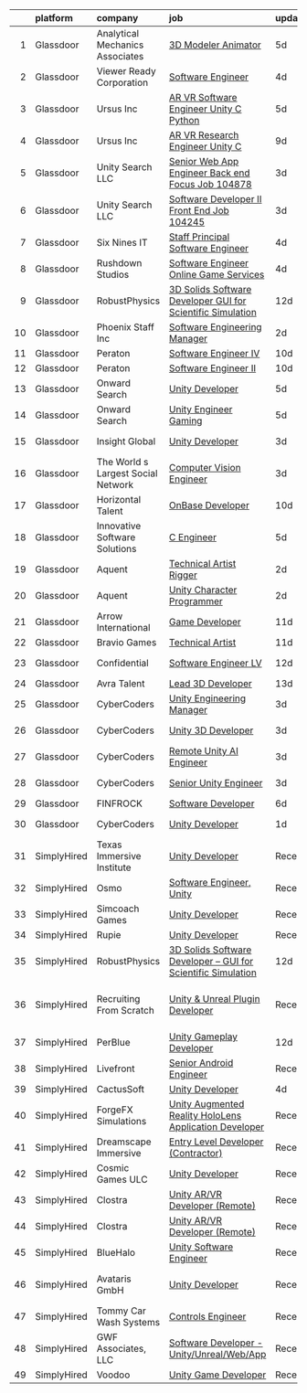 

|    | platform    | company                            | job                                                                                                                                                                                                                                                                                                                                                                                                                                                                                                                                                                                                                                                                                                                                                                                                                                                                                                                                                                                                                                                                                                                                                                                                                                                                                                                                                                                                                                                                        | update_time   | location                        |
|---:|:------------|:-----------------------------------|:---------------------------------------------------------------------------------------------------------------------------------------------------------------------------------------------------------------------------------------------------------------------------------------------------------------------------------------------------------------------------------------------------------------------------------------------------------------------------------------------------------------------------------------------------------------------------------------------------------------------------------------------------------------------------------------------------------------------------------------------------------------------------------------------------------------------------------------------------------------------------------------------------------------------------------------------------------------------------------------------------------------------------------------------------------------------------------------------------------------------------------------------------------------------------------------------------------------------------------------------------------------------------------------------------------------------------------------------------------------------------------------------------------------------------------------------------------------------------|:--------------|:--------------------------------|
|  1 | Glassdoor   | Analytical Mechanics Associates    | [3D Modeler   Animator](https://www.glassdoor.com/partner/jobListing.htm?pos=118&ao=1110586&s=58&guid=00000181a3f19161af821b5e9fd1d3cd&src=GD_JOB_AD&t=SR&vt=w&ea=1&cs=1_1864a191&cb=1656312926913&jobListingId=1007955089267&cpc=1CBFC3E34E2A31FF&jrtk=3-0-1g6hv34cikltc801-1g6hv34d1ihm8800-5ccea083666f9398--6NYlbfkN0CPhsWLAmxbsUiOLb9GkM7L4mla5vmE0WjIL6CGIOTt34uaa3E1319edKodLxqe3D-1uxAK4cqWAbowHST1TVtnAbitngUN8pr8ct2j_Yg8tp2MUsrlGgXUS5CT7TUEwP-r7t_ramaABMClUW4Z2fFdqm38S405OyP0wKifaCb3RSGsO_GTCQ-hwtJzCdxNKut7590Q84ZjBO_pVXxIs8t5p6QGNmM-yT-mxsxTSEuuRc7sZID6OGDsVlVonedJdxxv2XW-dE0rToZLbnTjjTXsSWOZ7aGgE3R20eWnBvEwJDm_KFr9c1QIGago9wv2Idu2kDVRCwE0Jm04_6lBgCJNRYwUBVCeLLj_gzF7OKsnNjBVpXiVnVp7w7YfyTOp2muJn4i3v1Dk0hRzNHZUNbEncJUY0vsHr0LT2BzbVcZMye388ACJSZifg4qEA9hWunU9Bzw5FjzaiWCESE0FKgKnYzytTevoohATJvGqJ2xeJ1UcSjSGNeCC_-PZ_goxrLSZv5jGJ3_UfQ%3D%3D)                                                                                                                                                                                                                                                                                                                                                                                                                                                                                                                                                                                               | 5d            | Hampton, VA                     |
|  2 | Glassdoor   | Viewer Ready Corporation           | [Software Engineer](https://www.glassdoor.com/partner/jobListing.htm?pos=104&ao=1110586&s=58&guid=00000181a3f19161af821b5e9fd1d3cd&src=GD_JOB_AD&t=SR&vt=w&ea=1&cs=1_5d277a1f&cb=1656312926912&jobListingId=1007956937544&cpc=3E251C7E648E8D76&jrtk=3-0-1g6hv34cikltc801-1g6hv34d1ihm8800-b14a5439d162e9cd--6NYlbfkN0DWTqyOufc63qST1NVjci59GSIBr6Mm3uFeI2AzSXhDx4MF9Cz_liLfHImpTQB3O1J8ea1lJOQVEDIWZls7U9xEt_qAtyw256Tse0h14N-JyRwRH2ZGfPidPf_qR758WXP_q73MtLFl8dXlr72WXD8-zok-xpP212Nop2eSPZY6Uah286RZFEQ1YQYy0mWEDqvq1XjWNKbYXY7VRaph7KAduH9VB8YlFv759E8IyZJpDXDVg_1_R2J79ijKVZ4GJ3yZ0eXQ3qZaxwLPJsPYrhxQrwPNRzIvkJPmpSUTVRP05n3S52OeAR3uaMCX8VoALF-l-Q888gmAYkIlaEQkE0jUCQQQL2DsMZyqqPPkYbs18UX1uLxac0UpNR1xHg-d-nxkdI2F8_mScJ9Sc3zDq2erzWfhV7r25rUzSCUNNy0P9F79WrN0ZjVOV3ZqkktGVSHMBsQOWLvgLR4B3NF5vjZbn26v5v0VTpy7dBG8vhVv6HFfA4KFANRgI1uWQeLJZpAnaQwidcLFuw%3D%3D)                                                                                                                                                                                                                                                                                                                                                                                                                                                                                                                                                                                                   | 4d            | Texas                           |
|  3 | Glassdoor   | Ursus  Inc                         | [AR VR Software Engineer   Unity C   Python](https://www.glassdoor.com/partner/jobListing.htm?pos=120&ao=1110586&s=58&guid=00000181a3f19161af821b5e9fd1d3cd&src=GD_JOB_AD&t=SR&vt=w&ea=1&cs=1_d4ef8ec3&cb=1656312926913&jobListingId=1007955127999&cpc=9C2286EA3771AAF6&jrtk=3-0-1g6hv34cikltc801-1g6hv34d1ihm8800-7b7b607b7b587eaa--6NYlbfkN0CT8vBT9H5mqECx2dfLV_FONLPDKpIRssxVwtj05Tmm4rA5I0VNOPdM1oYsK66ov5ouvJivJ5tJ2bZ0YVEL31CY-hJVgsBaGfcvbciajDBvovrGHFnMWZoF858wndCgXQ3v-NEYaL4g72MsaJXeUOW7SS1H7U1GvuIxdCOozxf5SqR7pgjM19BrPb3uA4vm98rO8_-pXeIBgWQMcHlkD3KWRDpQ_9NI48FrGn12CEn-BPNJaGTr1OX7nsOOXVNqdoMffUWzCUMNnS97XOYFXtAPEkEiT1JYw1NiqwELOytZn-eRfppPZH0lVqHb0oDA6azzPL5QWaXbmuod1-pz6l8f9-sq4CkOd179U_oUimtYKXHN0SjUcKSFrAqUP-DiP6GNVjsxSHKmxQgktYu1Uz8vf0AgArQHVsQyPjokrPqpHhKwFKb7zkaGljzVixlljeAARfqgfZ6Rzd60KAwlk0RVA9SWqeubER0bXVWpwzORzDj6yHqtYZxRxUXoHzrpLxINq0xsgojMmgkI-il7jLaZYLRLb5ai1ScPsMCXan7pJ4KCsdilpcH6pUY3oaQYUvMjwyRP_9WWTrm9fKORVfQWg30lneZc4YSq2ucjfU71u87Vi8_4MO6UgIkx14TCVvsLJXaV2-UU1uqLHd8Md2Xfb9sNSorM8I2_3NRpdK1aKQlbV1_Zfnhm9zYs7LwTk-GUtXs5I6M5K5GIJiUlGEFrBDC-ZjBwof6Zv7OKbfQ-e62wy2bti9d9IS6IgrmNdduO742pxWmOmhXT_XkgRhFj8EUXhvzhZDXmvuoZp2qSZvjeOtgJjsM8ncNBrutbl4UenxGhmIhthD4NZZlLntEh63-howGQ4Q7Ac8TNKfKhWwmF7vUtKeUUvILAp-zk6AYNzADfhQlYmkGBacDs-fn1k0R55ndAsSqB6zUdrPQ7r9xLTv8dAudKE266HnX6VVBwu25AkbzzC7B0UWX0WCTOLoxEEoeJf2zjCIINSinSpMMFEeTj28Eo0Vamk5rNzH0%3D)                                                        | 5d            | Redmond, WA                     |
|  4 | Glassdoor   | Ursus  Inc                         | [AR VR Research Engineer   Unity C  ](https://www.glassdoor.com/partner/jobListing.htm?pos=124&ao=1110586&s=58&guid=00000181a3f19161af821b5e9fd1d3cd&src=GD_JOB_AD&t=SR&vt=w&ea=1&cs=1_142eb901&cb=1656312926913&jobListingId=1007947855272&cpc=1160948BCBA38B5B&jrtk=3-0-1g6hv34cikltc801-1g6hv34d1ihm8800-f382c0e248777f8f--6NYlbfkN0CT8vBT9H5mqECx2dfLV_FONLPDKpIRssxVwtj05Tmm4rA5I0VNOPdM1oYsK66ov5qx0OvjYRp0KEi7U1Elrtla2p7BElDBPfOHvnjRxMQiqMMj3L3paw0NTIovNTYV91KOrXqS79QxXiJzTiBMWuuYxtSyzHCQN3j9Ef91CaXEpVknkU6W2XSr2aHmaJxOKUXVH10x14tkSDhe56-j98BB4grGzkDoKS3fub1dMmfCFssRozM9LOjiX93Ls6hVD8wDkKxapcfx64TjgiDF3brRsRJWKb2vzkBd2e8T8rvF3CcI_s-02NJWX5fhq2mgiHp2hSUkUh4T8wjjocxL35H3ZVNnfy12y5SF5c9b0Zkkw4Bhja_q2E8h_13CMnwGAUu1uCrdLI9Zq7RiYh7jDe-ZE4XhAFbirfkZhsiBru6xBvg0mkO3BGNYnE-CDRdjn0m_3eK0kttw24URLqPErd7fhKE9YvRIqfsJcGn_a6Ioq7NeURH7N1vuT-HkOmx6L8KQeirQDFfcermdGyOFe82iX7Ttx6aY30Rp7kVdR-XKeK37HQ-rDIutUgHwY22FC_cv8uh1wzQ1iDvXWk1ciX5tkm573VWJUMT_OucgfmsDKsqIedo5TxQPPTM8--uhTUf_47rmReUaNPWlj6b04wZSTdmA22y-AnDYjZ71JZkQCMY5TnG5jMfZKaOqOh2OTOjuuxciCCrBCos2BvrSugGK9MElMmr4ZSgU4KUn8-kkAlIHtn1vt-BQ_BlE0V_Ail065UQQ8V_UhtzvTJmeBk1M7tH3FoRza3MG9ipjP8-WlbeHBnPSgffVva8AUlcKf7WBG_h-9CD4ozYqRvE1OxYzen4AeBMkifTHJqANf5UQS3V2kfKKl7_HfC-3Q5dpelL3k1Xl22KisRSyQVHV3LbX0L_3EEe9Wx1FVNat-xa51DNpvGkYwCtB17dGgMbF2s-pXKQyqddXQyqkG5hz9x5n3jdK-CfGoqtChEz1kkpwsCV0XBI5eMIZCy3yVj_j2kI%3D)                                                               | 9d            | Redmond, WA                     |
|  5 | Glassdoor   | Unity Search LLC                   | [Senior Web App Engineer   Back end Focus  Job  104878 ](https://www.glassdoor.com/partner/jobListing.htm?pos=129&ao=1110586&s=58&guid=00000181a3f19161af821b5e9fd1d3cd&src=GD_JOB_AD&t=SR&vt=w&ea=1&cs=1_874988d9&cb=1656312926913&jobListingId=1007959105915&cpc=F4EED0218A761C36&jrtk=3-0-1g6hv34cikltc801-1g6hv34d1ihm8800-c0ec16de97fd2925--6NYlbfkN0DzX9bKA-nrYKWcjjPrcuzMuapzvcymFZrcZjn-rigyi76PVxjIcDGM5oC6KBWr67-hWDr2pxAykU3_gf5TfTMv-zYoQ27Wrvygl-0SQCpyw6wFotYC3HVT36HHbl_7tQnUFcMSNanwd6VJIPBTT6x7QAqLiB00xjTNYm8hXHqI3xlouUsNjAhD8wkfIPTEnwct48bcjmAhW8u5kUHzTtj3KwcyoJantJc63gNOtEK7p_bxFMAVISgxs7OW1olfjkUqnyxqHv9ZuZMr6yOXNC1YBbhjpkbRSsniic3kOw47lgHys6xtXogQBB4x6Y-11PHqK8IxVSqhUzI_cIUYJROTxIME-B16jT_PGTwRv7sOEsYeUsEddLGrb2ME2FJp4eWEtmQUn9awZr4TLvYghh_oqeMnsdvUVYRbLKwuvHzqpzrt2N5NuNhZDqR2k2wlcKejUN6BSw2sCODryux6gSKHnvWtmIChPVNEVxSqiETuW3IbX6dJtLtbexTaKVBoPhoNg08NB4I5Q2-uozvpkckOOuCDLHHzRpA%3D)                                                                                                                                                                                                                                                                                                                                                                                                                                                                                                                                            | 3d            | Remote                          |
|  6 | Glassdoor   | Unity Search LLC                   | [Software Developer II Front End  Job  104245 ](https://www.glassdoor.com/partner/jobListing.htm?pos=122&ao=1110586&s=58&guid=00000181a3f19161af821b5e9fd1d3cd&src=GD_JOB_AD&t=SR&vt=w&ea=1&cs=1_c095b472&cb=1656312926913&jobListingId=1007959075964&cpc=F4EED0218A761C36&jrtk=3-0-1g6hv34cikltc801-1g6hv34d1ihm8800-5506de29a5a20fe5--6NYlbfkN0DzX9bKA-nrYKWcjjPrcuzMuapzvcymFZrcZjn-rigyi63yoeSQJ1V2i9h_oEGSl0EBLqpN1XyGcD2y_IO8sbnEvxJq9YgMiRfc-dMNzcgUIXqHhuk44wwcsqvlRQwMBwqRtSqS6ZscvhmknMdx0vnCRJ5FZkhX0ChgiGSM_46Wq4L0tDmV8rlenuXIRddKkC1pBjpFZ2SXReKYarjcjjIu-hdwL1fD_w9dreqBi6NpMgtlju9Y7dFOwoc7NlL6tIoq_uL6tIfFGNIkwehXr25-uSd8p5hfZEcxzAGTpQM3bxbL8ORnzRC0S73qB8UmmrzddzDEs6yVMHNOomm-90DWE3v7Mw-D1P_tDyW8ttIutnBdWvh6SdbE0656oguWebqCGFnsaLGaPwnEuyRYSepav8oUKaasIHTbxCNZ0OsacnoN0rGjyoo-jI36zgI7XYHYo20ZiZRSw3WelkUAKMDqA4reKUMTF8RQjIEYTxmD5DSr-xXdOl79NAH02XIgYcvDGD5E8Ydygdz_47xWzx54)                                                                                                                                                                                                                                                                                                                                                                                                                                                                                                                                                                   | 3d            | Dallas, TX                      |
|  7 | Glassdoor   | Six Nines IT                       | [Staff Principal Software Engineer](https://www.glassdoor.com/partner/jobListing.htm?pos=109&ao=1110586&s=58&guid=00000181a3f19161af821b5e9fd1d3cd&src=GD_JOB_AD&t=SR&vt=w&ea=1&cs=1_87e2b41d&cb=1656312926912&jobListingId=1007957922580&cpc=3E251C7E648E8D76&jrtk=3-0-1g6hv34cikltc801-1g6hv34d1ihm8800-d372c26b70bf4c60--6NYlbfkN0AOSml12aSMQPbmP2VMwFLgGFdlPMkcjPvu9rc-s-jzjBAltPj0uXq7K6EwR5M1Gl_eJkjYhhP97XL4KLQhieNpXnjSf8Sfka8uT2zAWzjRcq3BJSjlGcm4ZlSM4iAYXobREwrF9pLOZM2vBf84rAv0EVSH5VgAGdiV1u2vJ5Cx8BVIMPPVPHYiIjGi8dVkqFrnn93f_KQpdm47CPXj1zgXVCUxxmaNXxypFzB9ldT4Dygv6vf2hHGRg0jzgjuN6_4ZQ96mLirny_rFyAlpji8eB4vxcoCNsrDt8wVuhHUQKJwQUzPNMqpbyTitjDSbuRYlx_U-9KpU79B0dGaRNJkeOByZ_rlSQT9R9f_HBRXE6y_obTNpXKDdqe9OnfPZwNEzMGZmhydmsHj4lK7cKMbZJ-xzhmzJ6gdYSv4NFY1ae9fx0OSzUy5KhMlO0v4PfpjpVf_GWTBOameaU-XwQ6OSFI2CCnCKDrw%3D)                                                                                                                                                                                                                                                                                                                                                                                                                                                                                                                                                                                                                                 | 4d            | Remote                          |
|  8 | Glassdoor   | Rushdown Studios                   | [Software Engineer  Online Game Services](https://www.glassdoor.com/partner/jobListing.htm?pos=105&ao=1110586&s=58&guid=00000181a3f19161af821b5e9fd1d3cd&src=GD_JOB_AD&t=SR&vt=w&ea=1&cs=1_0c2ccf01&cb=1656312926912&jobListingId=1007957888844&cpc=DF7064BA3070673B&jrtk=3-0-1g6hv34cikltc801-1g6hv34d1ihm8800-bcdccf7e985678e7--6NYlbfkN0DW9AWwtASGcU9OgsOBMUjNkrLP9Os-pina3i03KUbYFGZmiUMTryFoLzaUdvrBvtDyBv6A0oPvHmDif2OYTVaPVIh1XYGD67fqJUrMZZ7VserGoTRvEtWt9i7pXGGxhmoJOGW2_njo6vb9wILWr5IXs6qW_Fa4WsFkLO-K0_pI_Aax6SVi3ZLBqK9bRGr6VSL9gAEZxXO_R1TvgvPU5wHYk6Yb9gJyFJwOk5_Y8d-jNpBtoBaLpDQRxqgtLVpFxL5DOgbgmD9AQG-sjnlQSb4y_qMKc6qwwjy6VpWo4aZnn0FPFFE4wfewUu8rbh2nO7KEY7Cl6ltx_muUeIN2W_XCLWXUjb7wlmoBknsC3xK9qSDGuRUIA7dN63w6zjp5076qRMyGAp1cm4vxueDi9Cvdi8-qK_aXc79qthFr_Sd1fD-FmwAX_5X2I6oQsdEOaY8bYzAIBA0xl6xSXOWOw-FOTFVFi0KRUXj-RivrwylPSFsWwv_JqTEFNUm9WRBhdHUvuRZOzzu6puuUijufyl4wPK2FUWdghaGVGQ0vNdyKcQ%3D%3D)                                                                                                                                                                                                                                                                                                                                                                                                                                                                                                                                             | 4d            | New York State                  |
|  9 | Glassdoor   | RobustPhysics                      | [3D Solids Software Developer   GUI for Scientific Simulation](https://www.glassdoor.com/partner/jobListing.htm?pos=101&ao=1110586&s=58&guid=00000181a3f19161af821b5e9fd1d3cd&src=GD_JOB_AD&t=SR&vt=w&ea=1&cs=1_4cb84882&cb=1656312926910&jobListingId=1007939645720&cpc=0EF3FADC52EC4A72&jrtk=3-0-1g6hv34cikltc801-1g6hv34d1ihm8800-4530b0d87336c294--6NYlbfkN0BevOZb7bgHVtZg6wneUdcunOcHKZMYh8OpNEpW_MBDmqvix-hf2npWZcwmSak8KDLAG5uOZfu3iPMwQCo5M9VWPWWBE5JsvYHARI2R-N_M6Dbc3ty3EvP3e3dRDVfsPSYK6-KxkPQbizzmtea1c8o5pZrjU-1CbQknsQJUyxUhwn_91sSBrqOv_Ac2CvY8ebMKqkeF5dN-dCkqW7VU-svM90TSlddC3mFM50x5cTcLurwKuQptPOfDnUnjuuwNhiQWWsz6xtfp4o2Qw5w7VPBn0LrnAcsRJgX6qUKZopQYVYmYKCxd_oJeVec6KrOUqDR-H6RA2CnI3-fj2m4PH_gEXj8iJrHm3T0ONupNr8tO8Crm_zJ20TwQ62WDarKHy7HfuQYaOxv5ebQlacAgobTd8734XNYSZpRzU2BEgH0ZclOzA7s7iOudlds1KM01CollIctbSdLkqjaNJfmLTkc-CwJfnhkaxtLYglga_zcNPLliHGy_pn3xfFKy0F1aoSPPgK68cm6kaU4YwwR-3jbAUw2lXOFav1MKRKbeKumhExL7uHfztvVz)                                                                                                                                                                                                                                                                                                                                                                                                                                                                                                                    | 12d           | San Diego, CA                   |
| 10 | Glassdoor   | Phoenix Staff Inc                  | [Software Engineering Manager](https://www.glassdoor.com/partner/jobListing.htm?pos=130&ao=1110586&s=58&guid=00000181a3f19161af821b5e9fd1d3cd&src=GD_JOB_AD&t=SR&vt=w&ea=1&cs=1_a8a2ffff&cb=1656312926913&jobListingId=1007961911319&cpc=217C45A42544DB93&jrtk=3-0-1g6hv34cikltc801-1g6hv34d1ihm8800-13868b0ea4cde4a9--6NYlbfkN0DucZgxH3H254ZWrULlwIuMntvpu7wBht30ynsf6VkOu-YqDOBIziVEOf42lPRVHM5NDSm2BBwht3i0Iybh4_DKHtyXULN-V68zt-YOO360O12PJJYUJdIQBmWSb_y6718zUW675_7jQzv3QTTK7b-tW3qPL0q0zuaIC794rpYbazxVzPw9acEIzjLQPPDIBmaNmHYhWTvZh_xBSA20MQzmF7tESqhgtMtqK66lEObA6wbtwsEW0aJKOPGGrVsXif9bzASlX-DNjV0DtfPo9vzJlcsbnjZjt6mxTDAonT5MCBhZKPRunXeSzD7muxstObyxtVm5MeRE_DAy1oUrW_EblWIJ4eSXJ8Mp1KePAWeqZgM0xqjoUbPr4rUPxn7ug02esINztNEi-P2CFaWZ6qWFOhE-7tGi0nhjvOAF1wbbr62moLMEvXcHTyxZKy_z5IV565sMtZA6Zlh30iLdl24P6hr6jboxpgS-1iU7pduCTt3q3HPgrRn8)                                                                                                                                                                                                                                                                                                                                                                                                                                                                                                                                                                                                                    | 2d            | Austin, TX                      |
| 11 | Glassdoor   | Peraton                            | [Software Engineer IV](https://www.glassdoor.com/partner/jobListing.htm?pos=113&ao=1110586&s=58&guid=00000181a3f19161af821b5e9fd1d3cd&src=GD_JOB_AD&t=SR&vt=w&cs=1_c55fd401&cb=1656312926912&jobListingId=1007945587142&cpc=883DC43018083D9A&jrtk=3-0-1g6hv34cikltc801-1g6hv34d1ihm8800-b53af19734d3be61--6NYlbfkN0Cx7R8OmodZU4Ze4hnUhR0Myw3_voyDLMHXumN7ynSuTrXceT3foN28LFxKrAHBxFVoHoBFPpaO8L3JR7GCgDGPHWdOZQPXzyTtGosdYO_64l1PwKxEJ_-HAlRFGTYV8adNMDK3mNL9xdhHDn5_d6FA2CHQ3FdJdLx1pJj87hZPDlNhcMxL6D79Ot8XQUZ-FzFiz4FVfgw5RFo-lCIfjoUWLhPoAtbUuqYRGzMU-tcxWSHnH16rgCF7tUUugi0d84--CNtovokGX9whOGSc0-AaANmx13YTJtUQnk4DUTkRBz3Wj2thn6shzdFCLAE2TcbZfHeTWiLP-rvdTfgP2FE579eD6zF3XoPPmzkDsBsJUPOJ37xI4moxg-HQqzHBeLzWCmYTOpnl9Nbt9mXpx1OFGyQWpxNv-chi3ifUeYieGluoyFpy8wHcEnkqKoCBdSabF4lVqMRP7nN9BkmdoeOF8RoduzFSCBrUwuMj4zdnf5Y1g6gGDOnQDhGYscCP2m1DX2N_Z_WYDlQf-CaGz3dfiXtXWwimA8eFqubcpRFaD1FllHoVB73W2TYOMXSvq5bD16LAoiAlzPtQOZbUEVo2YFf7GUgFkyrEDkbdvv-DQTyHTZhgH9nBMj3Cld74bK5ZF9RGhNu0UKv6C9_IW5SCIZEYrJcMDSz3-cuK2ecpUUoGI5eXJ7OQv-7RL8jBkerHNNkx1vy_w6BNmL2F1Tp-Cp1fYeeqvVkRDK_hiY6mAhuxsLnrY2sdw7qXD0ma7-vGOLJ_gkxzDxi-NkF2nYwkT1dF0NpjVl0LYkKg_abPxG6m11z0hQF8CAdSPmBXCJHgjXtfHrGrALPAbheMwOriNP2_ObOSF336Jq_zIXcm1-M_dWJ7Tj3PzkaUUWRVTQuEMSc6yZli_MMkFQYr00ZtXZxUk7SUiGgHwmxWFtqpgJonLdHBtSyxzM_2TdeDLghoitZWL1l_hlrwhxefJeAqVU1FS3rLZGNmN1O-qZkIaEt1UlxX26FGcEBNZYQ6P7f6CVI2f8T-l9JoKPM7FZnmOKTxES8GkwRz4QzZVH3HdWudu1YIP_oCIEBET1BjsorLqcQ7S3VSQyN4qIXNPZWq) | 10d           | Chantilly, VA                   |
| 12 | Glassdoor   | Peraton                            | [Software Engineer II](https://www.glassdoor.com/partner/jobListing.htm?pos=112&ao=1110586&s=58&guid=00000181a3f19161af821b5e9fd1d3cd&src=GD_JOB_AD&t=SR&vt=w&cs=1_3ff5367e&cb=1656312926912&jobListingId=1007945587150&cpc=14D5209370AEC984&jrtk=3-0-1g6hv34cikltc801-1g6hv34d1ihm8800-baa51cd97d5cb3a6--6NYlbfkN0Cx7R8OmodZU4Ze4hnUhR0Myw3_voyDLMHXumN7ynSuTrXceT3foN28LFxKrAHBxFVoHoBFPpaO8KUpMnz5trEHG7mdDfGb88qG3GR2_8YZm7LCw6F6GjM1diI25mzPMCJvntc0CFH4qZv3_ak0jc-glLWDgQz1SAEupY0UAbJkAuMlg3wVaNsnvLDeysSlJqaq_lC_h43l-mUuL6JIsB68ckpPDPEwPcE6LHOE0CmrFaB6vJVEv6LUaAwfy-GnZl64uitFMlcxvDzT95wJPaWjOKRH6-kJqhADAjrREkRT2qe0myULIeGyBExxB1RrqQgW4Jjnfqi0cHyZ8lNht4c1haNUonU4JeiAsMjVniOmkwkZsFjdujn43f4VhxP8oYScEZCIVQQV-ZLra2jRa-iqzMyyX8lmvHGU7kJlj9i8mdXv3R77xab2U8w9pbVQECoMqeQdNCcTr6fSVo5lxpGLYldowoRNUdUIEH1nyzlF6mFlCfv6P0Nqbm5PYUJKg0R4iJTSbhMe6kQzYNrjGkR2SRDvXyRBVnaWuZWUqN_m8WLDnG5dSUvjTSqSp4QW-zQRJCGQMb5xudXm0TG-O_QOIKo9e4VEv3h5mtm2YREM-rPejJnb05mthhASCL7M9l5ccepkC6PnF5fgQII-nO1NbFhTJ1EW4thzGJQ3CWMVd7AbWSYL3Ne44JShtOzt77MY6ZT7IB0Jzhvs_WIQpyBdY2pFFSj-ssTl1Cbvd6hA0U7kBASp9jsu0VPAe5dNWP0XCoadGit2WXjrva3nxzs19ZTqKmaNU4VV5AlCtX-T3vPqk2ya5sV00tk77NXFc4zwlu2-kU75W4nM3bTvA5MJi8KhJezYW8PQIrbCGLdgYHKgxhRpjFZ9G4NVffJ8mj6YAP9ql4GOP6JpCr70jay2EDEd_FN9NWDpQYjsswxrn_f6ZlEjsWxvXePpdyRzz5R36hJrNqUa8X0UNuXkk5PdaUZWwYO4ajKSCwDjL3CIr-RcOhZYmfX76EV1iARq3QApk_n-FSGmBHWMGZBpBf41Ls-yog-B7ZrPvwWgxd8aDR2uU1xXYYcUAmMlNvKXgmSbl4g0aYeQq-sB_zHzu-vQ) | 10d           | Chantilly, VA                   |
| 13 | Glassdoor   | Onward Search                      | [Unity Developer](https://www.glassdoor.com/partner/jobListing.htm?pos=102&ao=1110586&s=58&guid=00000181a3f19161af821b5e9fd1d3cd&src=GD_JOB_AD&t=SR&vt=w&ea=1&cs=1_6b9db68e&cb=1656312926911&jobListingId=1007954886103&cpc=19A63F97CDAE9B19&jrtk=3-0-1g6hv34cikltc801-1g6hv34d1ihm8800-48183aba80618e07--6NYlbfkN0B7YoEZZ2QAGDyEGGmBPAUWSHc1Mt3sMCn9FehKcWA3w1Jyd5V8lWMcLcbBSdbeX453vyk4LHy0sGeLMSOlN98hdrDHBfvOn28rZw79oXLNu9asRf8qG2zR8UPIbDNl93ZyDfDJlTAf-Aw2hpABi-zajMgJPjeVod_WgdOF0m45pdDSBof-9aUXeMvPi6FbjeZfpy8yIG2SVsJKA61LLrJzbJiHbMIQBgBI8AMEidiP7nwuq5kBZYRqnh8kST4cwzMaeSeIm7zEwWrYIYWPVgB9ey33jQClKosiFeNAVKfWYAP34vwlsn60Z5uSQn62JiicENvbAnsmIVyDgxBULLpN_RcwY3iTI5cLvcf608qgZXOb7wBU9TfwtsQo5zVcVOWWEVlsw06XDQAeqLy-4NhjGvrXfIzCf_y3bvXC6j-lpiGRrZmt4qf8SXdxYxinlJXPMEYzZ1af85DUaH1Ywoao1F2rdF2Red0mBjOfeK2Kfbi0qlzqSV1f0RVIiyu8CkA79ZtGhDCAsSc1AxcoNzZUrlMyHNahWulAGBe4rEPuVI1BTnv17mSR81bqzPyUC2R9Q4LipaKMxm9fMvQGDZAKqrFpoTUGtMkGBNxYKfFMmu6HQIwqnCQmm8R1K64fy2rbKmw5BnR9lbPUlofkS0iBJODplnL_qp5luGDwSD9kR7A4LOf6l2xdGXfn-X5onHC4vzoi9HMdbpE21IptPbNfvyfx5dYDuJos6xYHwLfb7H6UBI3YbMRG9AzUYyMaY0gRGwCtM97E6DiyffCNeQKO8DUVAzLD7A3T3KwnC7fOV2AN4LBSw1H1BaJ6LYM2ptKI0AaSg1qEaL8CLSR_CjGiclE7IsCxcyVGl7rzskGYJ29QqMp4pHEv2_WwPiTR3x32EA5PSTmRLBbI9ZouV21T5WVh_6Gbf8edrM-8kG_h0plVO535Zz9rb9qb1GqIGZgQTvx7bLyjdwjo2xJ1NGX6dSiiY83tXL9mJvCwgjUFqcmCAzQrsycNFhNnsizxk90%3D)                                                                                   | 5d            | Ontario, CA                     |
| 14 | Glassdoor   | Onward Search                      | [Unity Engineer  Gaming ](https://www.glassdoor.com/partner/jobListing.htm?pos=125&ao=1110586&s=58&guid=00000181a3f19161af821b5e9fd1d3cd&src=GD_JOB_AD&t=SR&vt=w&ea=1&cs=1_482a1a51&cb=1656312926913&jobListingId=1007954885858&cpc=451933188B21919D&jrtk=3-0-1g6hv34cikltc801-1g6hv34d1ihm8800-0e50f8f6d7044161--6NYlbfkN0B7YoEZZ2QAGDyEGGmBPAUWSHc1Mt3sMCn9FehKcWA3w1Jyd5V8lWMcCNcrTVJ9hnUwz0vykL0sD5KZcfLtIKESOz71o6mldgxB4D5aOCMnDNP1fwpCjCrLUBQUpQ0LNxGqDI4Rz_NEzCPuJiT6Y9seK97QTzyUZj6fQmdXTtrDG9R28xVSwZfDleS-yDxWzatlgnoCbIrTrH8rSMHk1_jGd6zAPvA4RHmh5E7dIiCO4gbR_3boPK66JnMxiiLtpuDdeJFhP4PFQsWTQitAM0xY6KAQwDGfkSyPGeTKlUaUNqQfosGMzMxi71bQPXoH1sXJq6nS6_YxZmo0cMg12gUZMHgKPMSOpqZGstP1pg0qQIr3tNv9CelpavzT6V8s66zJ6zsPL0pQQtA4g1Ane50rbmwfp6vvLH_nlCZxk8jBiq6-XH3BXd7Hs-ZEpSbW32v1Da-UWab9m8uL-7r-de49s2cyu8A3-RX8dTV_1Bi_tgd2yvnnSN6GPbUG7I0Nf9VjsAzt-zkFcOtVVfR5gIlPHlp86CqS-81ZPddVS87XPYTcw1inbVqwZhxgvNWR9TLG54TrWdH3Rhc2BdSeLIvUGkA8xrSh7BlGQwoQvsyxzJlSWnV7Y3MffQQMKqZJD6Bs28OGFLq7B11YfPOzynp-P-YDFG-ZdmUHL9_LFsCcb-A7hc0zOHHV6OjO0Wj4CE6CEjfPT84cRPoMuI1sSoireTvyraFtzZO8X0eNuuQTIMywscFGPD9VpftiRc-7Yiw70UHIoWI15BaN-Lz8GT--QSpiBaU5kb8V8MF_5EVna5CS4UH4diBiGg_3zkiEVGQVj0TQAj6lS0oov48X8nJSXvtHwDxEwj9JWwFY2deF7G2u9Yi5RMRiiiwm3nz3Bg2bJqTsbE_njS7uvTfltfRH5NEsTa47usibGumEus9C1Vwj1Cp950dCxUFYD0oJZv499j8dRDITtvJSTlYMUgBzBu9Oz3enkYedYqsEId9Cfv3Rp5tMMl2ZTkJ4GS03OoYrJek7kLQP8Q%3D%3D)                                                             | 5d            | California                      |
| 15 | Glassdoor   | Insight Global                     | [Unity Developer](https://www.glassdoor.com/partner/jobListing.htm?pos=117&ao=1110586&s=58&guid=00000181a3f19161af821b5e9fd1d3cd&src=GD_JOB_AD&t=SR&vt=w&cs=1_95576eb9&cb=1656312926913&jobListingId=1007959912191&cpc=9DC6E4D8324653EE&jrtk=3-0-1g6hv34cikltc801-1g6hv34d1ihm8800-9aec773520a3c8c1--6NYlbfkN0BKkHZu3wF05EeDimN_p6sYpKCMArvwa95YdH7UpkaBCqc7l59Erwqc8k5OPkyY3j0GgSW_KiATkcz7KXlq25p7Y-Zf1saejdkGIHOpGVdSyzkwKiCe2ztTa2RM8FaKRvlTv4f4lbwRgpJE5Qp3WCfh920RtL3EswtUeUADICw8rpWe-CKro9AlClRSqsyHKcww5XO7KgtZaReKqpw5J4ZLPbXQiMS25ypBke-zcQ6EiMGSpc8tG6X4lIpo7-f2vbb54W5LbQrN11mHrQ-2jra4HMt_CQO5_6dmxAu9k70Wp0ur0xGMGEdtZx-uMgQ67Jvhqtz-QtgYML3xmHLPkoxkWVXqjqOLdfN9hyOUOAYpYxu5aagxqKMGtPIHIWROC0vNI1XlIkcBHrXARRgzPUulgjOJeOYnC3hj9PXWSS4XbvM2OX3zZtX8v5EsJUSI-JMJ_qdZMyD18ccRhWNIn6b46WquPpeM4BqlEj2uvb-_14g6S8xLG1ww)                                                                                                                                                                                                                                                                                                                                                                                                                                                                                                                                                                                                                                      | 3d            | Saint Paul, MN                  |
| 16 | Glassdoor   | The World s Largest Social Network | [Computer Vision Engineer](https://www.glassdoor.com/partner/jobListing.htm?pos=114&ao=1110586&s=58&guid=00000181a3f19161af821b5e9fd1d3cd&src=GD_JOB_AD&t=SR&vt=w&cs=1_173473dd&cb=1656312926912&jobListingId=1007959309484&cpc=7095061949A44974&jrtk=3-0-1g6hv34cikltc801-1g6hv34d1ihm8800-f91bf296f22be02d--6NYlbfkN0DSgjPPcnEdvoK3uuxfISLALE6pB1FR7YSHOr_tSg5_QCn410VK5Ds4bQGcKtrI549F5xEzFGkUcaD9K33LG2vp5YybYRRlQkZ1P4u8dkaX10rPQLGq1oevwC_S4MHkFepfiL90Pvl0sLzZ_aLzz6j_ijAtK_AQUB6_ofVtv_sOALw8pRl3VmVgX3x1T1tabYGn21cxvtkTf0zvG8C5p_avGqAsuVAkoM-iuwgCpO-RFJl3l-Xcw1JmC_5uY7odXqugSo4paVMs80of60TrYSQw5KgGfrNktws6sL62ptAMAhBehKJ3u8TW3N11SEZO1-L9Go5k_lzBMuM9tISMMn910xPXAIujTI2Mm1YmV61LvT64HyZwo_zyB2ihTeRdIMYkW5cHbvsRQulmiihqQ4KvPN54qT9vciUB0lVO2plIS4l9HahWF4eX1rTFlpnpTKKjX88Fv-QNdwtOjKUiyR2oA6Qt_i_4My918rJrV8Nx3izDrevy26DHTwFKePycLbtcjh9o-0bSepWBgcbC49iyENs-PCZ0vxSXfXk7c-aQDvniQkk8F2Q9lYQO-o8r1Zw9YZik73QJMOelBq2sz3LN)                                                                                                                                                                                                                                                                                                                                                                                                                                                                                                                             | 3d            | Los Angeles, CA                 |
| 17 | Glassdoor   | Horizontal Talent                  | [OnBase Developer](https://www.glassdoor.com/partner/jobListing.htm?pos=115&ao=1110586&s=58&guid=00000181a3f19161af821b5e9fd1d3cd&src=GD_JOB_AD&t=SR&vt=w&cs=1_9a3470e2&cb=1656312926912&jobListingId=1007944285699&cpc=65CC663E25211861&jrtk=3-0-1g6hv34cikltc801-1g6hv34d1ihm8800-6ad199705abd98a5--6NYlbfkN0DVLD0NwOQENOe9ZSCJLsOt28qZmO4545ePKxrhyheH8quYXvZ38a0yFLKpQDQrT0xg6GnLr0amNtNflOby33gIM24sgNODG5In9vV5BAz_ajf5NLkjIXHp8xqHvg5VE7WXbJXXXgEmQeY7o2qP_yHC9CFcBP335AdbJJrsbuN3l8cRhQO4CpJDUca--1NTGt0Bd2TjHhmcMOnvSWPUE406TG5_o2eRlop3C95b2YrgK-9oYQaiVBVSdEW6apesL3rYdNa1BnM9043nu4p1-XK8HNX72nqI7TxDxqTnHR54jjvjh1DXsKBTjmA3uWz65AVxgaDxpQJOHuCHPlaWAL9rdhyzD4odfC8ySPSMF48cKPdAZ0fG_IqLJaXS25ayLIzb3G09cINqa2OsVEIVAP6BpinlzD-ZUXBpBz79KeGaHzwucbyHaSM3A5MMlCJlLvR97fmfszew-IuTOQviRJ102FKN1949ls12EdngTxRh0TY5B3ocfnanBSUs5qguetbCCboKY0Zp25qpzLg8WypMkerrCz0ojZkZvaK5cVwSaffxsflu2YuRy1iH5F1dfwFs-YkXd1--FYvM96vbCyUb7I6euPdqEj6FraBaA7_Rx1BE_K3gmmnUxxh4qn1Vtmtjko0gmJ-jNL4V-3rrVfCYaanX2rahA2TC-n2HjuesWZIjw5aBmXBfS7u8JXQ1L0mfnxVgkwmCRzGta-6uYB31Yd6tqNnumYkTP1MWHWvEjvvRvXx2qvyH_c0EFbfAxJrvQF71d4YZ6egSo5sD2sr9jagTkJvnsxSJBPdC6_wIUwDrdKwMneg7Pr0Vb40qcHRHR1wDAksSDrRspf0crt0W9AmaYgB1yaxR-5oVKctILKp1uv_24nYupkRBfF0dQhkI3DgubsxSb0E-IA6U080DnuPq8p42jZrOf16J9fAAtiihG2qnG09v8M-SR_9hjoAVI0W_QJ-pOA%3D%3D)                                                                                                                                         | 10d           | Minnetonka, MN                  |
| 18 | Glassdoor   | Innovative Software Solutions      | [C  Engineer](https://www.glassdoor.com/partner/jobListing.htm?pos=116&ao=1110586&s=58&guid=00000181a3f19161af821b5e9fd1d3cd&src=GD_JOB_AD&t=SR&vt=w&ea=1&cs=1_f45c87f9&cb=1656312926913&jobListingId=1007953917543&cpc=8795CF9063CD573D&jrtk=3-0-1g6hv34cikltc801-1g6hv34d1ihm8800-8fa3ae8279d14e06--6NYlbfkN0Ak3SVYr8xpAGolZniAKN1XBMJ5HgTaQTDf0rygDMM6s6hWC68AeUJ9-kAmbf6DUETtZzmcADYmxIhhDYwVl2L6k9EvN7ukg43jJOKHK3IJ5Pu3uoKw3iozxZSmPbmLNGMdpMyyd1EuNT9tNnP1hUnNH2-m0iRyI3MV4THEMfScoLTIYfOHF_VN8KSZSE7QzPmzWYzHYhP87FkVY11gp_U-3fsjliG32DZA8vh_sqfr3O_A1ZriCDXFUaClBdTZJ3Kq6PscFRUVq8Xdz2YySPhrIVsbvr5YCNjA-uE14rMsw8mbSarivHCNTLQrACcKa0zgl3NG1_TW0tAOnD_AbWFEGkOzce5iuqj6enkXdzXIir63czwYPgBYR8MPdLFCY3rNni_0CpD2cfx_qIFF04nwFbf0Z5FVkK_Zu1PiQkRbBuhxwedMI5nUgvdsovAel15rCnlcw3NC6OHRXqOL1BZMrv6OitpScNWJkiQx7K3uMA%3D%3D)                                                                                                                                                                                                                                                                                                                                                                                                                                                                                                                                                                                                                                         | 5d            | Keswick, VA                     |
| 19 | Glassdoor   | Aquent                             | [Technical Artist   Rigger](https://www.glassdoor.com/partner/jobListing.htm?pos=126&ao=1110586&s=58&guid=00000181a3f19161af821b5e9fd1d3cd&src=GD_JOB_AD&t=SR&vt=w&cs=1_2ac043c8&cb=1656312926913&jobListingId=1007962455713&cpc=0FE1F5EA2BC84A01&jrtk=3-0-1g6hv34cikltc801-1g6hv34d1ihm8800-baa476b5b72aa624--6NYlbfkN0DMrcEu7yrtATojKJA7cEzGQ3FdRGWLh0CZQInL4ECGI9gD0Wolx9R2v-Aex0-GK07Knq57hB32WFRJXEorE8Gdb1PZY-tcXqFBhkUiSGen-2eUbNVnFuP8e9cXxFMkJuViH_SLlLVlw1G-0kwq843MN7R4rb_7RFzZEuvXSqX5eHcloES0VKQDEMcNQi4WQj0b1K6Kk7FxqnUjNZm1m7-_cgV3t_cmK9M27Eitw_RWWeSZFBp6KJtWGTIMiS2BmmCiqJWhNeMD31dG9AMzgDYUJE9MgjdW4Y7euGRpzJQtPfYPHeLTMUm96pGcBl3v-cE5rPGJlyEvCD-9utOzTD52AO_Wnl7uW3G3RBwHcHVzHbXgAxJRRbrZWkwhko_eqCeDkraI9Q6eELNVXGvChXh4ABf0Shx_QmY527ue7snAjd4AuYsSMskwhmptce8hCtTFDMcnkI-AtQ%3D%3D)                                                                                                                                                                                                                                                                                                                                                                                                                                                                                                                                                                                                                                                                | 2d            | Austin, TX                      |
| 20 | Glassdoor   | Aquent                             | [Unity Character Programmer](https://www.glassdoor.com/partner/jobListing.htm?pos=119&ao=1110586&s=58&guid=00000181a3f19161af821b5e9fd1d3cd&src=GD_JOB_AD&t=SR&vt=w&cs=1_cffe716a&cb=1656312926913&jobListingId=1007962455284&cpc=7F6F94E2229B3AB5&jrtk=3-0-1g6hv34cikltc801-1g6hv34d1ihm8800-7daf723f51a2017b--6NYlbfkN0DMrcEu7yrtATojKJA7cEzGQ3FdRGWLh0CZQInL4ECGI9gD0Wolx9R2v-Aex0-GK07Knq57hB32WD9JI65nwYhLagR8l9YCMUIeinPvgI8On5JUf1ML463mrPTV97DEzo_70StmOy78R0C_5MhjqA0P7F9KJRWxiJSO4MEkJr4hO9-OzS8oEoZ6s4qwm7UEhJNh-enKu4FndwnukeEfhAjsWx81vLY7MVx4vZn8n02-o4odujkDdmU6vZDTUP0FXjGqhxBRyTXSre1ZW1ZOKwBuAxbBm3C95vaCoEvp9HJ8yac4MFaeiSO9hit2GLeGEDR8wrCyNlPOR6wGtLb_BfUpjG10AUKDZuT8dSQXaIWcc1P5wgUZkqLebBkx9U5Wm9FHe7d5oZqENIWH_tEjHfSJuQ-fqWwLDrT-N03FgMFy-SxnDr_UKnHqGSj8hKGRtWN_BluCyVk7iw%3D%3D)                                                                                                                                                                                                                                                                                                                                                                                                                                                                                                                                                                                                                                                               | 2d            | Austin, TX                      |
| 21 | Glassdoor   | Arrow International                | [Game Developer](https://www.glassdoor.com/partner/jobListing.htm?pos=127&ao=1110586&s=58&guid=00000181a3f19161af821b5e9fd1d3cd&src=GD_JOB_AD&t=SR&vt=w&cs=1_074f84c6&cb=1656312926913&jobListingId=1007942185705&cpc=1CBFC3E34E2A31FF&jrtk=3-0-1g6hv34cikltc801-1g6hv34d1ihm8800-c6149709f5248469--6NYlbfkN0D0ff9e8Lfwlpl5zGbQmpn59AL71QmFd7VKOAnfyjZzp5sdngV8WPgYe0dov1m7Y2lVpryH0MU45TRNMsrt3SuT1TTJc9AnP1Hlcc7euagK2Kj6H8rHyGtxS8CQ8W-WXo68XIof84ta9mMPKIJmV1T62N2hCPPHL7gTjPw1dMbDgg8ZEKZQCNdgtjXIEOJecSsVIWFmTHjGeLcttGibpr1xk25ICLc8YGahg42wai0suicKPbYiOvfOyDBV98xokBd06ZPOY0OWBXGQ1dPbiis3rUTXXXL0QjDYoOjaniRZIBXw-H1kqNx7edzzttRgRd1k6c3Do7XDYKTb9sdJfhfIwBTFdzyTKOVwWlLq5OFb-_7s3ImWKRsVBVPONYxM-dLg9r62-7aZ5ojDu8KtVWl2_AaNUsFU2vMcTwZgHVSS1UrQZOz9NSfw8H8J-8muI0tt-3AyJCCTkI4-yk7gU_GsDCgnnqeM86U%3D)                                                                                                                                                                                                                                                                                                                                                                                                                                                                                                                                                                                                                                                         | 11d           | Greenville, NC                  |
| 22 | Glassdoor   | Bravio Games                       | [Technical Artist](https://www.glassdoor.com/partner/jobListing.htm?pos=108&ao=1110586&s=58&guid=00000181a3f19161af821b5e9fd1d3cd&src=GD_JOB_AD&t=SR&vt=w&ea=1&cs=1_ee33d398&cb=1656312926912&jobListingId=1007942923850&cpc=3164FDD6030E246B&jrtk=3-0-1g6hv34cikltc801-1g6hv34d1ihm8800-bbd09794a33c8874--6NYlbfkN0APToHrk7ILONyRglvlT3LJMO76dZGJsKlG8WQjsY8CqwypV_UwhZFYG88NHCv0jXwYBc-k4g_JhbV3Wvd_5t2G0cexgYdxhQsRwSvwScSaAITOiHIt3jFOLqLZPrf1THI27et2sbhhR-XSyz8iF0K4sKwRoTWmZqjaAYiECkxJMwojV_IuuqYlnKi-prTq7lmEHJVHNfCRTrk8skkBuzK1X_xEk_ZP9J7KlYgNyqACzPkMMmxytZUMggYqEEWMFb_nBTMTIpeI4K6HL0MV-ownerZPBzQEzLeOE6EYui05d2_MBkmKfmyb6KaI6JXR0zTajnhCtk0OeZzWNB-RT9KTSzCgruuLNM7b94OBS6Fy-n13w6UTzSGT3S_HREMh7nYF2ohXJMiwts62URemoz_6hj-XnKv0zR-ZXaMSP0LVyLiuw5M22XQbLyYL44ZuP9WcMgVvcCCy9L2G4I9P73cc-j0Jv4fub58cl6kSxZkaVBgdJSHedr17ikdFxOrTahg%3D)                                                                                                                                                                                                                                                                                                                                                                                                                                                                                                                                                                                                                  | 11d           | Remote                          |
| 23 | Glassdoor   | Confidential                       | [Software Engineer LV](https://www.glassdoor.com/partner/jobListing.htm?pos=107&ao=1110586&s=58&guid=00000181a3f19161af821b5e9fd1d3cd&src=GD_JOB_AD&t=SR&vt=w&ea=1&cs=1_8dc052fd&cb=1656312926912&jobListingId=1007939351651&cpc=9900C911F071612A&jrtk=3-0-1g6hv34cikltc801-1g6hv34d1ihm8800-f959bcb52cada2d9--6NYlbfkN0BF_tZk7gqx9EOCqRyLAxA1Psn4F8B2r8pllNPvPKbOdYkEBW-xvYsMC_dau5NAEUFo3k1PFt7CXaFJEaX-wAlP3UHuQ0lYcf9O8WoGe4GjJXo7sVnzouW5q0YX9QJbRCUFdpfH8coMN7a-2ZoBFRB7eCd6m4hWcDI-GlPUqu_XLxxr3zOunkNZGpQe86WOY-ypAOU7NOi23A5vomevooIz--2uEVvM6NUM8GhsJcMMsVMzWcGipObV5xYAbHLm6ktKXoS3eFvEu3kmF7LarGZJHiSOOox8c6djrDL8NsCRoM6JwO7SQu6tN5xLyF5aEkWotyLT7zkRdsxw--53cBEc_MmweTUIa4mLG2CW2JAGYUM73NAjwXVNiKeIGTpOJyJe9t0UnFd2PcFc_HfIdZirSp8aXPaPhZGQN_rKFVMtjN1rUyvUMhVl4gt66ErJ1s19Of00JAac2l2PQr9R686SUrFrBofGhTV3AfGoN8djB8E37crBomIpz9IR-ffHy_s%3D)                                                                                                                                                                                                                                                                                                                                                                                                                                                                                                                                                                                                              | 12d           | Las Vegas, NV                   |
| 24 | Glassdoor   | Avra Talent                        | [Lead 3D Developer](https://www.glassdoor.com/partner/jobListing.htm?pos=106&ao=1110586&s=58&guid=00000181a3f19161af821b5e9fd1d3cd&src=GD_JOB_AD&t=SR&vt=w&cs=1_b8e544c1&cb=1656312926912&jobListingId=1007936324954&cpc=751E07EB93E4E93C&jrtk=3-0-1g6hv34cikltc801-1g6hv34d1ihm8800-d72a9d5f5b134c82--6NYlbfkN0B9-418cCXRzcGI1omC3v1wRgm_AezucpluatJafpVZg5tLBFTmiP1LYryusOQq5x7ZuY0GoirngUiOWEbF1Nj6pHNTgvggm1rQIm0zxvLYjukBIndfO8dWcdoPFkwyIEvI2gRzRtJn5geWj6iVV73J00hE-49UoS0BC89ps9URCMv2GCUQcbxfH141Ez3Jf8qShvhPlMt66xA58M3GXMK1P9o9FN_eiSFQQcpBIs3wmlCumUOj4jkXXJr5HYXnyDtYkxH4qEMiyERYyg0JA85YvMqzjlppe7rI6UuxqWZzsdLvXA3vqlP5WSkCfnozaCNuG4G5A3xogNCJ49pMAgVuKsubRqh58B4Yi4vD0vz7ZVjUhVK3JbTC2CVuOzL0wuvZH9u0gcP_eukFiX2UqWk2LPu-1TOze-K9kxjGYp90_LSM6IOnLdegh1XDf5sm0IsdwYSXg6EieWjNS3Oj1kfFaUnFfpbPjOsHyrWHcI4DTj9baIjkou6QogSZdWqccDITgxZ1CATIwqrRd3N3D22BLS368idKlcNNmSC8ZB47YIlRCSPYQnIVa0hq03kkJZDO8G0NtosLVajXL0SqGMVCKOkuJcIsT_8%3D)                                                                                                                                                                                                                                                                                                                                                                                                                                                                                                                      | 13d           | Remote                          |
| 25 | Glassdoor   | CyberCoders                        | [Unity Engineering Manager](https://www.glassdoor.com/partner/jobListing.htm?pos=123&ao=1110586&s=58&guid=00000181a3f19161af821b5e9fd1d3cd&src=GD_JOB_AD&t=SR&vt=w&ea=1&cs=1_77da5eb6&cb=1656312926913&jobListingId=1007959232210&cpc=451933188B21919D&jrtk=3-0-1g6hv34cikltc801-1g6hv34d1ihm8800-4698e0e03a9664e6--6NYlbfkN0CpFJQzrgRR8WqXWK1qKKEqALWJw739KlKqr2H-MSI4eoBlI4EFrmor2FYZMP3muM2m1MpOtS5yr1mSZ9Sw8MAXIj_wIktdoyDuLMsLaYO_h7gbE-zFjAq9mWjgoJ7uwoz-Wt-MlMoXE4jA-I7I8oNKPALm3zez_HGnkqGWdeuvUEB_SmKHa_GQBJ558WJFmmf3_01_7K3QtAEkK4af3bmIHfbzqv54qWOlpMVq-xQs04CCY-SEg1n-kjtU2_oqNkcFG3SxKSUFx08tcbNQE-H5rX7N5DiHLRMTBWRzhhB0_FgjWIZnDWqQ4H0fSj_Nl_w3i9rE3pd9EtHgizMsbDkrq2VYSsjvqc-jgk8QDhqExBIDEUYahekbHNrLVP5GdpU2DwQJRAUqpmSpEmAWpR7ZKLG_1fFXMYiXydwtLixiM-ynYfNzvTKVhEftMl05uFithtk3ROJRUZDyFCPdHyIH2ZoOET16kUYoWcC2rX7Sq-1yRoW37UN4hqONe-a6uu_OEetSpLZL1_Wqvc8gM5AsSyj5XGKBygQ8sgAn7esFh1632m-H2DzOi1Q-pwaxJwIp5n__yIXshSuBJfPMMKirZxkbHpGWs4FuI49fb2XDpidWAB7oMs_SwyypzyAolRdn9Y4v1D0EmtQopYAk8i87JVXN4gUeJ_354FvH-xIGFUpmB-iYKhHZ-ZCtUCSuQyHTsGnBmg5SHV6yJ6Av3lejR5JT6mMdROxI0Rgk23-K04ab3lo_VWhs5km6pni13QYJB3Yo1EYIQy75JLCz_nrGN0_rq0ng5bAIdj7sW3CciX4HsAw53HbA0vfwwtNgolA_866gAgDy7OwtTaIPZBYoAEDItzkD3-FAcQzjTIGm6PKliYMYzA1qf_ISBRkNDb-Sfo_3gimQmnGJuxB_5ZvLxudPfEjqKX0aqz2g4RYd6F9on6kcJNpBulH8bUPBAhDjzahjssEL3b4pVoFYRAQu3_HSPJuzd64ZkBKKbd3Yv4Ch-ZK5RyVy)                                                                                       | 3d            | Orlando, FL                     |
| 26 | Glassdoor   | CyberCoders                        | [Unity 3D Developer](https://www.glassdoor.com/partner/jobListing.htm?pos=111&ao=1110586&s=58&guid=00000181a3f19161af821b5e9fd1d3cd&src=GD_JOB_AD&t=SR&vt=w&ea=1&cs=1_34d82fcb&cb=1656312926912&jobListingId=1007959230076&cpc=C4A69CCDBB3B9599&jrtk=3-0-1g6hv34cikltc801-1g6hv34d1ihm8800-588a140c4e69d900--6NYlbfkN0CpFJQzrgRR8WqXWK1qKKEqALWJw739KlKqr2H-MSI4eoBlI4EFrmor2FYZMP3muM2m1MpOtS5yrw54Kaytxr1p2kCWzdpdXhkKYWEtKScfNd6WBXliIZJuRnkigNXIcO7iGTOwHAyS6uWRZSH5HWeFXN45EN2BQxr2sNC8pwWBwTy-iAjFS405nJDHF41Ccob2fSYMqH1YTDEUEE3bZikarcfUltzscIsekG05sZX1k475sY3WEV3wGJEH0hrh2d9D7ari2E9e-ITw_yK1HpXrb22Sf7WJmoziNit5Wq-j_Fs15rXevXCj3Nvm-FnMM4Y27Pk9FdFCVnpAbmlEBEA1c3J_L-XavKUygiRTlE_mRBBN6zJjdpnimp1S-z5FaX0QwUnour9fJTZaomZ7XKbbhtTGVnaVutCrTAIhPqlinZJYOaAbXu6vFY-T-IDq5-SrVqWjxXq7INxJJYLzlIwu0zMjxHCbZvzpBDr4t5eecr3sbDs6gq6mbMZPDXvWYaPZghCtrQzAG_c8O3yfq_r5W72_NmMh5FzLCWYgzDkh6F_WAg0EyNtdmeOVqTOgD9CO0ZU-iAUVNeVfGaj1rqXCMJj9_ykxnRYisSMoOlhwiDFi_Un7if9Hx7mW7-2Zkoeyw1E4YrU-2EfSIdj45akcU_byQH4cCUCNI9uXk2qlxc89YAuCCB6Nck4u4107hwa9TwafWWS257qA5pDRZh2NYvYIqGk6qDoPezuA4b5BwY_cI-c0Etu0u2EP8XguHFBm8h2LcrcxyvITR-oNHMfUzXw-O_WAQbfJGkAvW1WMaKWD1LznVvPUAnHroAVpvw2vFK_4Az7Q9N7c15nkCU7HFYx9_b-igaeT0uFompPDdAmzhRNXrj6JgvSU_OOYMJSAN75LUywR1jS99XyAMcxg_eGbHVSU0GUFCUTGJb890GqmhhYWcfk1zbYL2WqLt6y0iy3NM_SN5DcXbjLuhEoDVet_zORWhVg%3D)                                                                                                                | 3d            | San Jose, CA                    |
| 27 | Glassdoor   | CyberCoders                        | [Remote Unity AI Engineer](https://www.glassdoor.com/partner/jobListing.htm?pos=121&ao=1110586&s=58&guid=00000181a3f19161af821b5e9fd1d3cd&src=GD_JOB_AD&t=SR&vt=w&ea=1&cs=1_6936d655&cb=1656312926913&jobListingId=1007959229302&cpc=C4A69CCDBB3B9599&jrtk=3-0-1g6hv34cikltc801-1g6hv34d1ihm8800-fe6a0757a48a8e9b--6NYlbfkN0CpFJQzrgRR8WqXWK1qKKEqALWJw739KlKqr2H-MSI4eoBlI4EFrmor2FYZMP3muM02pn49ktwmwemREg4MMWdn4PWPxXyxWRl-mO-YCJ2K36FRdKfNjvMRMuGzekNFxsDsd8-4JmWspm1MgYk0wls909FNSMM1Zv2PnM2epvpbQZUMkOcz4OgLD2agDeyrRkDZnLn_HSgaVfrz2tIMAoQ_tuVIp2x_aY4ppfhu3gYk6xzsoAifCV4jBIA8GPc_emGXhdMlyqUeGcTw8z40qI9gQNHWsFBH7zYIivCrG-9fNsPz8sQ3u9UBgPeV-juXX_-hDBsFqMZ9Wi6zBcRCPxtPJY8NwZZNjn8xJLm7xe9vPN6aAZOu9OhlOGYYhfwErVclS_ly0HsOwAkJY1T9o64b7kPhrI8XTx04UDcTc3fH5a3XspUsejNePG8r589AXhWjdtX9rS6I5YXrs5XbqC3HPQOpxWQyy9Aci8qVfiAJo034WvxPwIQbwd2W015StM-a2sZrtuAtXJ2BtPO6RHMgOUVldLhP4KrTeMXr3tqSG4BaEGC7KEHu44CJ0TOSqGH630pFFQmTIZ6nr8d-m_umcp377pOYwzAbUTA9NrayisYxD0qQpLj4dxXRufb7fCv3qF617pu-jMWtXGV7NIqYgqBzXtULBA9dQHui8B_ToTrXn11PM4t9AxMvEterOoOJObRuhgf_u1Vj55-yzGSbv9V3i8XheA2p3BW-bA6w4Y5KqTlaW1OhAXo0RMFnyq58pz5ZRIOrL-1KGJfme5kVh8ChKO1rQodSj0GI2mkcMYQYlmgX0sbmBkT1I55nkLHVEipfmCESHero8iqilXHt7lJI-SGE0V__0svU_LLefBl9Sji_iw47_ON_NGWaFcbH0l5wD54W52-R6wbEeX1Eg6MpxGSH2I4cw-7fzUeXphBF8u-vIZayvU9_-fl0WrM9TJmINrly2uCL8ISd2y65U7Vd_QF2i4_sxn4LzUgnOg%3D%3D)                                                                                            | 3d            | Los Angeles, CA                 |
| 28 | Glassdoor   | CyberCoders                        | [Senior Unity Engineer](https://www.glassdoor.com/partner/jobListing.htm?pos=128&ao=1110586&s=58&guid=00000181a3f19161af821b5e9fd1d3cd&src=GD_JOB_AD&t=SR&vt=w&ea=1&cs=1_d5e2d657&cb=1656312926913&jobListingId=1007959230087&cpc=451933188B21919D&jrtk=3-0-1g6hv34cikltc801-1g6hv34d1ihm8800-7a1f99e08082fa7e--6NYlbfkN0CpFJQzrgRR8WqXWK1qKKEqALWJw739KlKqr2H-MSI4eoBlI4EFrmor2FYZMP3muM2m1MpOtS5yrwzuqZ_Wb8i_6Htib43QhQJ9VILErAcF8MPN7r-2YnlNBbAhJ6HNf41nKydHPF1LReCuvXkx73XDneSGL3xTA8JUPR_JFha3v4f8zmZvAW1doL-w_cKkektF3XggJ_uIazZqvjadfWIZDLfw5u1VtzvSL_UtDjxzEaKKO0ze4SFT62cBv4gAxQYQ_GFvLM2hpskDdjOAMHJRZxErQy3dQHkhTdm8Yp6fn_BqSkXcFYWIvoyLPKNU6MZRDLyZTGE5bUhewK8KURUC7YtXsMunQdzmj9tsVsPym8RUg3zp1Xe6c4p5VVGEPMFAkrjNn_cevwMz1c1kqpotc6Uu_Pb1C1jovcmfkftXsnakJlEMNSQ7HTV0ycAWPnfSvGUdZAaW497rO9GwVRaGh_V1y2tC8LBAPUIpDMdG9qHciU4YcgSiW-j1iUzKf5zzKqZ1zIsyha7_h_DCmtuuH3AJrJw934HwnujwcAL-9eyTDCSi8w0BP465UraKatoDUHwwqudR7zhV2aVjPpj8uXli0D0XEQGFjDcVfBiB22FA0Yvy0zi3ShZ-UAoJjH5ar5wdlNbfg8KR2XfdgySY9HlBCaE93FYvojPKPNvQq617wpvERbfIJa9jhcIN6QuQ0RgdxzJMZox6hyAk6kcPUp9KTl_2Qw-VknPk8xvLj4W3lUyJBxLN-HpN7GAGAFePyq3ijVV9Y11JPPR_LX5ZtEreLhh3hiz_ewBsHOH-o75dAZEMnw0iNuVbqa8Bm-YpvsolMFfPWYRekESDa42c3Q4Fmi2YCoyo0tI1VCT3WQoSwoyBTxjLPcM1S94fD1V8SON6eNwDaZnPG3Rwo1k_3eHkfnO9_BrWCYlYHh4CnzGy01ITENB9UqH55XV4hoJj2yRws9aXDdb4D2BX6_60LXylyY5UG-M%3D)                                                                                                             | 3d            | San Carlos, CA                  |
| 29 | Glassdoor   | FINFROCK                           | [Software Developer](https://www.glassdoor.com/partner/jobListing.htm?pos=103&ao=1110586&s=58&guid=00000181a3f19161af821b5e9fd1d3cd&src=GD_JOB_AD&t=SR&vt=w&ea=1&cs=1_fb16c668&cb=1656312926911&jobListingId=1007952016530&cpc=50179EF3956C3176&jrtk=3-0-1g6hv34cikltc801-1g6hv34d1ihm8800-ee4d573acd9a88a8--6NYlbfkN0C3s6SQssVyjM0TBjXC5cY90NsFTu6k7iXDnyh6Xjam_Xi16b1zYIiAexvnUjw5UU5RDi56t7-bqs_amIVvl218YWkQjOFwr-CuYRKl1Yc-4Gb46vJZqtsuOP-21dVtZbPMRzj-9vGTG7Q1BpIqmG8-P6USM6pM6GIZqpYdkCtYGUhTnHu-7kB5JqKM19sUGfC640hm3sWBi9RJCTo0sv5rtfRZdpc9cCXO3lQc44SPGDuqQDiLhnT_bbEgRmFCNyL1aWUhJwrZ4SWODe9ep5Rm0ycC0WrGriLpLAcDBiu0kda3LRCTXWTzsFiIdHl676SxRBtyfNcsGwTaGPLceH9Q4JxFbvGgKBiaHsKIbCdGsDbZKM5uOTLV4H99nfZ1rAt2rP_aDp39EcQ26MA4dttYXQYB27j4SW7oxSC5dQatES1HVHVFxj52x1cVpSjNv0OzZFKSta9j43PEVShU4dZclITC0DKlzKfLg5CuYfpxh-fLPA5XFacV0O9DGjIIRDo%3D)                                                                                                                                                                                                                                                                                                                                                                                                                                                                                                                                                                                                                | 6d            | Apopka, FL                      |
| 30 | Glassdoor   | CyberCoders                        | [Unity Developer](https://www.glassdoor.com/partner/jobListing.htm?pos=110&ao=1110586&s=58&guid=00000181a3f19161af821b5e9fd1d3cd&src=GD_JOB_AD&t=SR&vt=w&ea=1&cs=1_1dd99f66&cb=1656312926912&jobListingId=1007963160144&cpc=334ABAF5D42DC775&jrtk=3-0-1g6hv34cikltc801-1g6hv34d1ihm8800-4408b361460c91ce--6NYlbfkN0CpFJQzrgRR8WqXWK1qKKEqALWJw739KlKqr2H-MSI4eoBlI4EFrmor2FYZMP3muM1_mkYUeYjcFMLzm_QKbxPLUPQ2aXgg7RvqV0UQWTtA4vY4_tmxiyaLJvnzQ3hJnRd7cKj_zoawfhRwnv7OXrYQIH6Y7tp-PzHswj2_pxPb5t4ArUyM8T8oA7VdI4TUVcZ8trg7lt13ywNaVHkEKem3x3QoP2408fg30WLhMpT4qvN-ZGXeSvaaARbePURPv-fuJC2Q9hZcIS1svc5dP3V276t-kanSTlLokD9DhoRT8NZMjMPVl4B4QZCXmdeYSqEz-IkfJ5uquc0BAjPegEQs3wEraZuQUary-Piea-j0TBXfUS55D3u4De-YefF_8scil5GGyUlAJn30_xR0A3-bKDxPCsgyCpcbFR8GpoD6GnIY7hCyaR1qh0CWDtolcXNyxnli9_jQiX5IkkBWmV0zJamMQ6saO-k3lHnW9VVzBv1JDdC9m_7wcKqOs9R2XnG1ih6xnDRJPRC_6zh3ABYId-dqhFP9ie4z8tc67l3-rL-gJalhl8020hY70cRlHhDJOxB_0u5VIhTKsP9rgKC1_HTR8e7flok66Bc621lIGHXZEHgDYjiQDkLJI8tzLfnWQzAQyP9k_EZMcajZttqktGH9nuoNi524JV-FDOdi-TyNArmLfJek7Xzw_1mcvwqx3JlwY89Q4vMyUecgsOsteWXrSXFZ6Ws-dXAJdXql4QQtmYIl6j_IfO2bW8D0t6FrofbaHGLXbr3_dtLAE5lbpSKboWkCzxDdyAXiGn06J-7xA9PTdqVjl4oj8M7CXrY4jyIxNJ5bYyd0IA0LecIrOiB9TrzGVHlX_0gH7ofGOHKGAcv7TISYH8kRbJAB0LGWNbRIbbEsQu2uz3PmpcNalmmnz2gKhgljrPJOd1gvXbgo1U9IrimgEjI9RRVrl0mlOZwDtdgt_0xp6BNwsdhDkWDnE5VOveQ%3D)                                                                                                                   | 1d            | West Palm Beach, FL             |
| 31 | SimplyHired | Texas Immersive Institute          | [Unity Developer](https://www.simplyhired.com/job/xsx4ESwUMkdjW7C0uYGMcHDZ2mGpny2HahBniUJtGFO86Bd48YzTXA?q=unity+developer)                                                                                                                                                                                                                                                                                                                                                                                                                                                                                                                                                                                                                                                                                                                                                                                                                                                                                                                                                                                                                                                                                                                                                                                                                                                                                                                                                | Recently      | Remote                          |
| 32 | SimplyHired | Osmo                               | [Software Engineer, Unity](https://www.simplyhired.com/job/auDKUHm26DzWUlWmGWOCDv6PnzCHLy1Cm8ELxNOtCddfu46VJAhFpg?q=unity+developer)                                                                                                                                                                                                                                                                                                                                                                                                                                                                                                                                                                                                                                                                                                                                                                                                                                                                                                                                                                                                                                                                                                                                                                                                                                                                                                                                       | Recently      | Palo Alto, CA                   |
| 33 | SimplyHired | Simcoach Games                     | [Unity Developer](https://www.simplyhired.com/job/HvzMGg-3Iheg5u5SNr-68jjmeRQtd0-P51tzK93OdCIdVG2uWrAUvw?q=unity+developer)                                                                                                                                                                                                                                                                                                                                                                                                                                                                                                                                                                                                                                                                                                                                                                                                                                                                                                                                                                                                                                                                                                                                                                                                                                                                                                                                                | Recently      | Pittsburgh, PA                  |
| 34 | SimplyHired | Rupie                              | [Unity Developer](https://www.simplyhired.com/job/M0Hn3gVyj3pBiM3V_UHRofn7fbQ6nBmYJQekvwH6rtciWcGj3zn4Dw?q=unity+developer)                                                                                                                                                                                                                                                                                                                                                                                                                                                                                                                                                                                                                                                                                                                                                                                                                                                                                                                                                                                                                                                                                                                                                                                                                                                                                                                                                | Recently      | Remote                          |
| 35 | SimplyHired | RobustPhysics                      | [3D Solids Software Developer – GUI for Scientific Simulation](https://www.simplyhired.com/job/_v8LDXhO1mH4smSjB6bDeiGJDrkavisQ9NuWVXcR6XUVydRhGPz7Ug?q=unity+developer)                                                                                                                                                                                                                                                                                                                                                                                                                                                                                                                                                                                                                                                                                                                                                                                                                                                                                                                                                                                                                                                                                                                                                                                                                                                                                                   | 12d           | San Diego, CA                   |
| 36 | SimplyHired | Recruiting From Scratch            | [Unity & Unreal Plugin Developer](https://www.simplyhired.com/job/jYLrUeE6-g4qMIxYNFZsjGxFzzA0slGQJ9jmyxkthmdL5o6Q3wp5Yw?q=unity+developer)                                                                                                                                                                                                                                                                                                                                                                                                                                                                                                                                                                                                                                                                                                                                                                                                                                                                                                                                                                                                                                                                                                                                                                                                                                                                                                                                | Recently      | Santa Barbara, CA +90 locations |
| 37 | SimplyHired | PerBlue                            | [Unity Gameplay Developer](https://www.simplyhired.com/job/TV0jybbnz5IcEFJ2CR_x45vWsgyA193iHPYx9g3mTcO_fkloMTakaw?q=unity+developer)                                                                                                                                                                                                                                                                                                                                                                                                                                                                                                                                                                                                                                                                                                                                                                                                                                                                                                                                                                                                                                                                                                                                                                                                                                                                                                                                       | 12d           | Madison, WI                     |
| 38 | SimplyHired | Livefront                          | [Senior Android Engineer](https://www.simplyhired.com/job/GGVyAgw3pv4PFvKHhCtYhqdXeCe0mbTzB4BZAFQ70JAI3wp9enrU2A?q=unity+developer)                                                                                                                                                                                                                                                                                                                                                                                                                                                                                                                                                                                                                                                                                                                                                                                                                                                                                                                                                                                                                                                                                                                                                                                                                                                                                                                                        | Recently      | Minneapolis, MN                 |
| 39 | SimplyHired | CactusSoft                         | [Unity Developer](https://www.simplyhired.com/job/yZSGBuAhLF9AFKtoA3HshgoC8PL3lpcvx_76vPZh1dEtS2dsbIXo-A?q=unity+developer)                                                                                                                                                                                                                                                                                                                                                                                                                                                                                                                                                                                                                                                                                                                                                                                                                                                                                                                                                                                                                                                                                                                                                                                                                                                                                                                                                | 4d            | Georgia                         |
| 40 | SimplyHired | ForgeFX Simulations                | [Unity Augmented Reality HoloLens Application Developer](https://www.simplyhired.com/job/B57CKuMHiLAowz6F36Bn81d5fjPdIOPLau78tKhABCGYyjNZ7ZKgzw?q=unity+developer)                                                                                                                                                                                                                                                                                                                                                                                                                                                                                                                                                                                                                                                                                                                                                                                                                                                                                                                                                                                                                                                                                                                                                                                                                                                                                                         | Recently      | Remote                          |
| 41 | SimplyHired | Dreamscape Immersive               | [Entry Level Developer (Contractor)](https://www.simplyhired.com/job/KXMRU_w6r_YrLnBTHRQ5r_DZz4I9aAzGs977xjoKVeY7qhpYoG8aOA?q=unity+developer)                                                                                                                                                                                                                                                                                                                                                                                                                                                                                                                                                                                                                                                                                                                                                                                                                                                                                                                                                                                                                                                                                                                                                                                                                                                                                                                             | Recently      | Remote                          |
| 42 | SimplyHired | Cosmic Games ULC                   | [Unity Developer](https://www.simplyhired.com/job/CQzxQOkk46Im4OnpbVinFCu4NyKxfGwPF2Ii1tlAbmPZC0vBzOyOGw?q=unity+developer)                                                                                                                                                                                                                                                                                                                                                                                                                                                                                                                                                                                                                                                                                                                                                                                                                                                                                                                                                                                                                                                                                                                                                                                                                                                                                                                                                | Recently      | Remote                          |
| 43 | SimplyHired | Clostra                            | [Unity AR/VR Developer (Remote)](https://www.simplyhired.com/job/Z1VKUCQBOT3Ts7GmKbQNA3IybBKS6Sth5WXSkNoNgd8tAb_Jg26Wpg?q=unity+developer)                                                                                                                                                                                                                                                                                                                                                                                                                                                                                                                                                                                                                                                                                                                                                                                                                                                                                                                                                                                                                                                                                                                                                                                                                                                                                                                                 | Recently      | Remote                          |
| 44 | SimplyHired | Clostra                            | [Unity AR/VR Developer (Remote)](https://www.simplyhired.com/job/Z1VKUCQBOT3Ts7GmKbQNA3IybBKS6Sth5WXSkNoNgd8tAb_Jg26Wpg?q=unity+developer)                                                                                                                                                                                                                                                                                                                                                                                                                                                                                                                                                                                                                                                                                                                                                                                                                                                                                                                                                                                                                                                                                                                                                                                                                                                                                                                                 | Recently      | Remote                          |
| 45 | SimplyHired | BlueHalo                           | [Unity Software Engineer](https://www.simplyhired.com/job/kwIKNKAoTpHOKz_KpiLlaBJ3ho5rh5mQD-80TDBZnDU1gGPlxBGubw?q=unity+developer)                                                                                                                                                                                                                                                                                                                                                                                                                                                                                                                                                                                                                                                                                                                                                                                                                                                                                                                                                                                                                                                                                                                                                                                                                                                                                                                                        | Recently      | Rockville, MD                   |
| 46 | SimplyHired | Avataris GmbH                      | [Unity Developer](https://www.simplyhired.com/job/7BfoUlhyfZfuqOV5T9L-kd99V_rNGl0aCIW98hmf5Z9puSQjQ1aCmw?q=unity+developer)                                                                                                                                                                                                                                                                                                                                                                                                                                                                                                                                                                                                                                                                                                                                                                                                                                                                                                                                                                                                                                                                                                                                                                                                                                                                                                                                                | Recently      | Puerto Rico +1 location         |
| 47 | SimplyHired | Tommy Car Wash Systems             | [Controls Engineer](https://www.simplyhired.com/job/gAe3XhwO3NaKPvgPMg9iTJWnRDmpXG2kAAspSoe8g4jjFOWjdRc3RA?q=unity+developer)                                                                                                                                                                                                                                                                                                                                                                                                                                                                                                                                                                                                                                                                                                                                                                                                                                                                                                                                                                                                                                                                                                                                                                                                                                                                                                                                              | Recently      | Holland, MI                     |
| 48 | SimplyHired | GWF Associates, LLC                | [Software Developer - Unity/Unreal/Web/App](https://www.simplyhired.com/job/YEcslJTXNxqad2O9X9_5XjgeQnyJyE1ynPDtOtUBNxvpl0RTOaZFwg?q=unity+developer)                                                                                                                                                                                                                                                                                                                                                                                                                                                                                                                                                                                                                                                                                                                                                                                                                                                                                                                                                                                                                                                                                                                                                                                                                                                                                                                      | Recently      | New Jersey                      |
| 49 | SimplyHired | Voodoo                             | [Unity Game Developer](https://www.simplyhired.com/job/NLFQkH33HD_35Ds9kXakUpzo0YFJySLM-k9B6PMS8pvyK5pcffPR_g?q=unity+developer)                                                                                                                                                                                                                                                                                                                                                                                                                                                                                                                                                                                                                                                                                                                                                                                                                                                                                                                                                                                                                                                                                                                                                                                                                                                                                                                                           | Recently      | Remote                          |